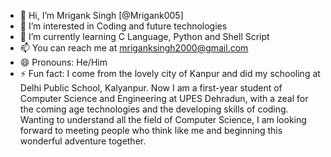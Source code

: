 - 👋 Hi, I’m Mrigank Singh [@Mrigank005]
- 👀 I’m interested in Coding and future technologies
- 🌱 I’m currently learning C Language, Python and Shell Script
- 📫 You can reach me at mriganksingh2000@gmail.com
- 😄 Pronouns: He/Him
- ⚡ Fun fact: I come from the lovely city of Kanpur and did my schooling at Delhi Public School, Kalyanpur. Now I am a first-year student of Computer Science and Engineering at UPES Dehradun, with a zeal for the coming age technologies and the developing skills of coding. Wanting to understand all the field of Computer Science, I am looking forward to meeting people who think like me and beginning this wonderful adventure together.

<!---
Mrigank005/Mrigank005 is a ✨ special ✨ repository because its `README.md` (this file) appears on your GitHub profile.
You can click the Preview link to take a look at your changes.
--->
